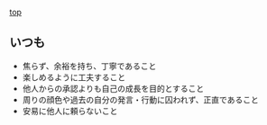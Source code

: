 [top](../config.md)

いつも
------------------

* 焦らず、余裕を持ち、丁寧であること
* 楽しめるように工夫すること
* 他人からの承認よりも自己の成長を目的とすること
* 周りの顔色や過去の自分の発言・行動に囚われず、正直であること
* 安易に他人に頼らないこと





